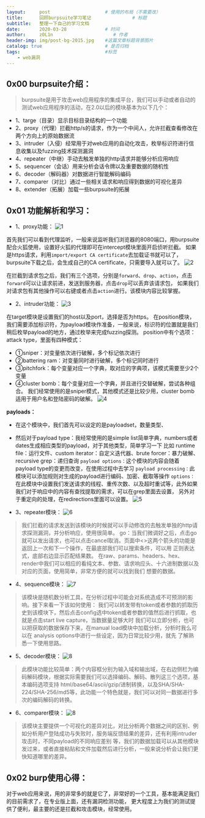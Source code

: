 ```yaml
---
layout:     post                    # 使用的布局（不需要改）
title:      回顾burpsuite学习笔记               # 标题 
subtitle:   整理一下自己的学习文档
date:       2020-03-28              # 时间
author:     z0L1n                      # 作者
header-img: img/post-bg-2015.jpg    #这篇文章标题背景图片
catalog: true                       # 是否归档
tags:                               #标签
    - web漏洞
---
```


## 0x00 burpsuite介绍：
> burpsuite是用于攻击web应用程序的集成平台，我们可以手动或者自动的测试web应用程序的活动，在2.0以后的模块基本为以下几个：
- 1、targe（目录）显示目标目录结构的一个功能
- 2、proxy（代理）拦截http/s的请求，作为一个中间人，允许拦截查看修改在两个方向上的原始数据流
- 3、intruder（入侵）经常用于对web应用的自动化攻击，枚举标识符进行信息收集以及fuzzing技术探测漏洞
- 4、repeater（中继）手动去触发单独的http请求并能够分析应用响应
- 5、sequencer（会话）用来分析会话令牌以及重要数据的随机性
- 6、decoder（解码器）对数据进行智能解码编码
- 7、comparer（对比）通过一些相关请求和响应得到数据的可视化差异
- 8、extender（拓展）加载一些burpsuite的拓展

## 0x01 功能解析和学习：
- 1、proxy功能：
![1](https://wx2.sinaimg.cn/mw690/007IMTbqgy1gd9zrdf8a8j318g0smgrq.jpg)
>
首先我们可以看到代理监听，一般来说监听我们浏览器的8080端口，用burpsuite配合火狐使用，设置好火狐的代理即可在intercept模块里面开启侦听拦截。
如果是https请求，利用`import/export CA certificate`去加载证书就可以了，burpsuite下载之后，会生成自己的CA certificate，只需要导入就可以了。
![2](https://wx2.sinaimg.cn/mw690/007IMTbqgy1gd9zrjh6bej30ns0bg40g.jpg)
>
在拦截到请求包之后，我们有三个选项，分别是`forward`、`drop`、`action`，点击`forward`可以让请求前进，发送到服务器，点击`drop`可以丢弃该请求包，
如果我们对请求包有其他操作可以右键或者点击`action`进行。该模块内容比较掌握。
- 2、intruder功能：
![3](https://wx2.sinaimg.cn/mw690/007IMTbqgy1gd9zro4l0vj31770iitc3.jpg)
>
在target模块是设置我们的host以及port，选择是否为https。
在position模块，我们需要添加标识符，为payload模块作准备，一般来说，标识符的位置就是我们
稍后枚举payload的地方，通过枚举来完成fuzzing探测。
position中有个选项：attack type，里面有四种模式：
- ①sniper：对变量依次进行破解，多个标记依次进行
- ②battering ram：对变量同时进行破解，多个标记同时进行
- ③pitchfork：每个变量对应一个字典，取对应的字典项，该模式需要至少2个变量
- ④cluster bomb：每个变量对应一个字典，并且进行交替破解，尝试各种组合。
我们经常使用的是sniper模式，其他模式还是比较少用，cluster bomb适用于用户名和登陆密码的破解。
![4](https://wx1.sinaimg.cn/mw690/007IMTbqgy1gd9zrtchmuj316j0pgn1d.jpg)

**payloads：**
- 在这个模块中，我们首先可以设定的是payloadset，数量类型、
- 然后对于payload type：我经常使用的是simple list简单字典，numbers或者dates生成相应类型的payload，对于其他类型，简单学习一下
比如 runtime file：运行文件、custom iterator：自定义迭代器、brute forcer：暴力破解、recursive grep：递归查询
`payload options：`这个模块的内容会随着payload type的变更而改变，在使用过程中去学习
`payload processing：`此模块可以添加规则对生成的payload进行编码、加密、截取等操作
`options：`在此模块中设置我们发送请求的线程、重传次数、以及超时重试等，此外如果我们对于响应中的内容有查找提取的需求，可以在grep里面去设置，
另外对于重定向的处理，在redirections里面可以设置。
![5](https://wx4.sinaimg.cn/mw690/007IMTbqgy1gd9zs39g1pj314h0op77s.jpg)

- 3、repeater模块：
![6](https://wx1.sinaimg.cn/mw690/007IMTbqgy1gd9zsnla02j317e0kln19.jpg)

>我们拦截的请求发送到该模块的时候就可以手动修改的去触发单独的http请求探测漏洞，并分析响应，使用很简单。
go：当我们微调好之后，点击go就可以发出请求，也可以点击cancel取消。页面中<>这两个箭头的功能是返回上一次和下一个操作，在最底部我们可以搜索条件，可以用
正则表达式，底部右边显示匹配结果数。
在raw、params、headers、hex、render中我们可以相应的看纯文本、参数、请求响应头、十六进制数据以及对应的页面，使用简单，非常方便的就可以找到我们
想要的数据。
- 4、sequence模块：
![7](https://wx4.sinaimg.cn/mw690/007IMTbqgy1gd9zst8z67j31650pt425.jpg)

>该模块是随机数分析工具，在分析过程中可能会对系统造成不可预测的影响。接下来看一下该如何使用：
我们可以转发带有token或者参数的抓取历史到该模块下，然后点击config选中token或者参数的值然后进行抓取，也就是点击start live capture，当数据量足够大时
我们可以立即分析，也可以把获取的数据保存下来，在manual load模块中加载分析，分析时我么可以在 analysis options中进行一些设定，因为日常比较少用，就先
了解熟悉一下使用思路。
- 5、decoder模块：
![8](https://wx3.sinaimg.cn/mw690/007IMTbqgy1gd9zsxpeq7j317o0n6gnz.jpg)

>此模块功能比较简单：两个内容框分别为输入域和输出域，在右边侧栏为编码解码模块，根据实际需要我们可以选择编码、解码、散列这三个选项，基本编码选项支持
html/base64/ascii/gzip/进制转换，以及SHA/SHA-224/SHA-256/md5等，此功能一个特色就是，我们可以对同一数据进行多次的编码解码的转换。
- 6、comparer模块：
![8](https://wx1.sinaimg.cn/mw690/007IMTbqgy1gd9zt1medrj317f0m73zs.jpg)

>该模块主要提供一个可视化的差异对比，对比分析两个数据之间的区别、例如分析用户登陆成功与失败时，服务端反馈结果的差异，还有利用intruder攻击时，不同payload的不同响应差别
等，我们的数据加载可以从其他模块发过来，或者直接粘贴和文件加载然后进行分析，一般来说分析会让我们更快知道哪里的差异。


## 0x02 burp使用心得：
对于web应用来说，用的非常多的就是它了，非常好的一个工具，基本能满足我们的目前需求了，在专业版上面，还有漏洞检测功能，
更大程度上为我们的测试提供了便利，最主要的还是拦截和攻击模块，经常使用。





